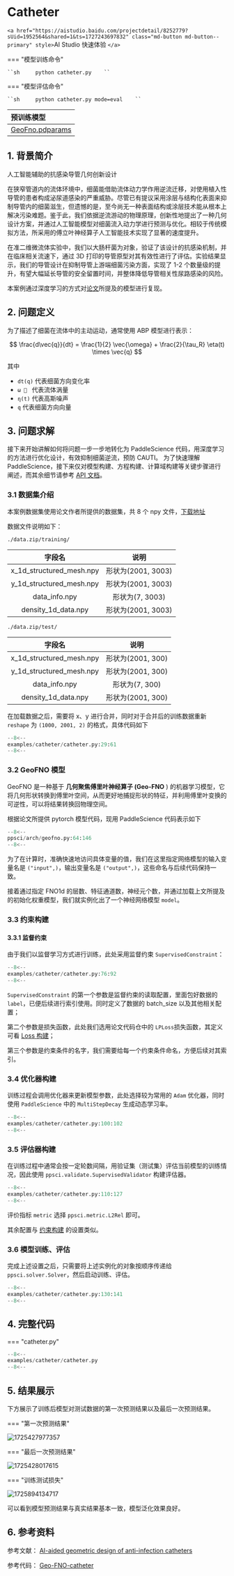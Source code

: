 # Catheter

`<a href="https://aistudio.baidu.com/projectdetail/8252779?sUid=1952564&shared=1&ts=1727243697832" class="md-button md-button--primary" style>`AI Studio 快速体验 `</a>`

=== "模型训练命令"

    ``sh     python catheter.py    ``

=== "模型评估命令"

    ``sh     python catheter.py mode=eval    ``

| 预训练模型                                                                                              |
| :------------------------------------------------------------------------------------------------------ |
| [GeoFno.pdparams](https://paddle-org.bj.bcebos.com/paddlescience/models/GeoFNO/GeoFNO_pretrained.pdparams) |

## 1. 背景简介

人工智能辅助的抗感染导管几何创新设计

在狭窄管道内的流体环境中，细菌能借助流体动力学作用逆流迁移，对使用植入性导管的患者构成泌尿道感染的严重威胁。尽管已有提议采用涂层与结构化表面来抑制导管内的细菌滋生，但遗憾的是，至今尚无一种表面结构或涂层技术能从根本上解决污染难题。鉴于此，我们依据逆流游动的物理原理，创新性地提出了一种几何设计方案，并通过人工智能模型对细菌流入动力学进行预测与优化。相较于传统模拟方法，所采用的傅立叶神经算子人工智能技术实现了显著的速度提升。

在准二维微流体实验中，我们以大肠杆菌为对象，验证了该设计的抗感染机制，并在临床相关流速下，通过 3D 打印的导管原型对其有效性进行了评估。实验结果显示，我们的导管设计在抑制导管上游端细菌污染方面，实现了 1-2 个数量级的提升，有望大幅延长导管的安全留置时间，并整体降低导管相关性尿路感染的风险。

本案例通过深度学习的方式对[论文](https://www.science.org/doi/pdf/10.1126/sciadv.adj1741)所提及的模型进行复现。

## 2. 问题定义

为了描述了细菌在流体中的主动运动，通常使用 ABP 模型进行表示：

$$
\frac{d\vec{q}}{dt} = \frac{1}{2} \vec{\omega} + \frac{2}{\tau_R} \eta(t) \times \vec{q}
$$

其中

- `dt(q)` 代表细菌方向变化率
- `ω ⃗ ` 代表流体涡量
- `η(t)` 代表高斯噪声
- `q` 代表细菌方向向量

## 3. 问题求解

接下来开始讲解如何将问题一步一步地转化为 PaddleScience 代码，用深度学习的方法进行优化设计，有效抑制细菌逆流，预防 CAUTI。
为了快速理解 PaddleScience，接下来仅对模型构建、方程构建、计算域构建等关键步骤进行阐述，而其余细节请参考 [API 文档](../api/arch.md)。

### 3.1 数据集介绍

本案例数据集使用论文作者所提供的数据集，共 8 个 npy 文件，[下载地址](https://aistudio.baidu.com/datasetdetail/291940)

数据文件说明如下：

`./data.zip/training/`

|          字段名          |        说明        |
| :----------------------: | :----------------: |
| x_1d_structured_mesh.npy | 形状为(2001, 3003) |
| y_1d_structured_mesh.npy | 形状为(2001, 3003) |
|      data_info.npy      |  形状为(7, 3003)  |
|   density_1d_data.npy   | 形状为(2001, 3003) |

`./data.zip/test/`

|          字段名          |       说明       |
| :----------------------: | :---------------: |
| x_1d_structured_mesh.npy | 形状为(2001, 300) |
| y_1d_structured_mesh.npy | 形状为(2001, 300) |
|      data_info.npy      |  形状为(7, 300)  |
|   density_1d_data.npy   | 形状为(2001, 300) |

在加载数据之后，需要将 x、y 进行合并，同时对于合并后的训练数据重新 `reshape` 为 `(1000, 2001, 2)` 的格式，具体代码如下

```py
--8<--
examples/catheter/catheter.py:29:61
--8<--
```

### 3.2 GeoFNO 模型

GeoFNO 是一种基于 **几何聚焦傅里叶神经算子 (Geo-FNO** ) 的机器学习模型，它将几何形状转换到傅里叶空间，从而更好地捕捉形状的特征，并利用傅里叶变换的可逆性，可以将结果转换回物理空间。

根据论文所提供 pytorch 模型代码，现用 PaddleScience 代码表示如下

```py
--8<--
ppsci/arch/geofno.py:64:146
--8<--
```

为了在计算时，准确快速地访问具体变量的值，我们在这里指定网络模型的输入变量名是 `("input",)`，输出变量名是 `("output",)`，这些命名与后续代码保持一致。

接着通过指定 FNO1d 的层数、特征通道数，神经元个数，并通过加载上文所提及的初始化权重模型，我们就实例化出了一个神经网络模型 `model`。

### 3.3 约束构建

#### 3.3.1 监督约束

由于我们以监督学习方式进行训练，此处采用监督约束 `SupervisedConstraint`：

```py
--8<--
examples/catheter/catheter.py:76:92
--8<--
```

`SupervisedConstraint` 的第一个参数是监督约束的读取配置，里面包好数据的 `label`，已便后续进行索引使用。同时定义了数据的 batch_size 以及其他相关配置；

第二个参数是损失函数，此处我们选用论文代码仓中的 `LPLoss`损失函数，其定义可看 [Loss 构建](#36)；

第三个参数是约束条件的名字，我们需要给每一个约束条件命名，方便后续对其索引。

### 3.4 优化器构建

训练过程会调用优化器来更新模型参数，此处选择较为常用的 `Adam` 优化器，同时使用 `PaddleScience` 中的 `MultiStepDecay` 生成动态学习率。

```py
--8<--
examples/catheter/catheter.py:100:102
--8<--
```

### 3.5 评估器构建

在训练过程中通常会按一定轮数间隔，用验证集（测试集）评估当前模型的训练情况，因此使用 `ppsci.validate.SupervisedValidator` 构建评估器。

```py
--8<--
examples/catheter/catheter.py:110:127
--8<--
```

评价指标 `metric` 选择 `ppsci.metric.L2Rel` 即可。

其余配置与 [约束构建](#33) 的设置类似。

### 3.6 模型训练、评估

完成上述设置之后，只需要将上述实例化的对象按顺序传递给 `ppsci.solver.Solver`，然后启动训练、评估。

```py
--8<--
examples/catheter/catheter.py:130:141
--8<--
```

## 4. 完整代码

=== "catheter.py"

```py
--8<--
examples/catheter/catheter.py
--8<--
```

## 5. 结果展示

下方展示了训练后模型对测试数据的第一次预测结果以及最后一次预测结果。

=== "第一次预测结果"

![1725427977357](image/catheter/1725427977357.png)

=== "最后一次预测结果"

![1725428017615](image/catheter/1725428017615.png)

=== "训练测试损失"

![1725894134717](image/catheter/1725894134717.png)

可以看到模型预测结果与真实结果基本一致，模型泛化效果良好。

## 6. 参考资料

参考文献： [AI-aided geometric design of anti-infection catheters](https://www.science.org/doi/pdf/10.1126/sciadv.adj1741)

参考代码： [Geo-FNO-catheter](https://github.com/zongyi-li/Geo-FNO-catheter)
